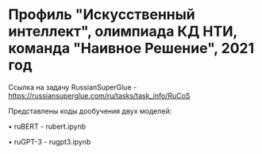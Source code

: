 # Профиль "Искусственный интеллект", олимпиада КД НТИ, команда "Наивное Решение", 2021 год
Ссылка на задачу RussianSuperGlue - https://russiansuperglue.com/ru/tasks/task_info/RuCoS

Представлены коды дообучения двух моделей:

• ruBERT - rubert.ipynb

• ruGPT-3 - rugpt3.ipynb
